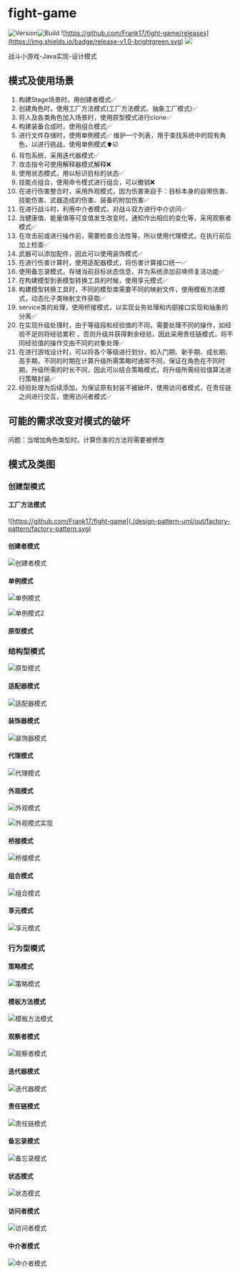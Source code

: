 # fight-game
![Version](https://img.shields.io/badge/version-1.0-brightgreen.svg)![Build](https://img.shields.io/badge/build-passing-brightgreen.svg) ![https://github.com/Frank17/fight-game/releases](https://img.shields.io/badge/release-v1.0-brightgreen.svg) ![](https://img.shields.io/badge/java-^1.5-lightgrey.svg) 

战斗小游戏-Java实现-设计模式

## 模式及使用场景


1. 构建Stage场景时，用创建者模式✅
2. 创建角色时，使用工厂方法模式(工厂方法模式、抽象工厂模式)✅
3. 将人及各类角色加入场景时，使用原型模式进行clone✅
4. 构建装备合成时，使用组合模式✅
5. 进行文件存储时，使用单例模式✅
   维护一个列表，用于查找系统中的现有角色，以进行挑战，使用单例模式⬆️☑️
6. 背包系统，采用迭代器模式✅
7. 攻击指令可使用解释器模式解释❌
8. 使用状态模式，用以标识目标的状态✅
9. 技能点组合，使用命令模式进行组合，可以撤销❌
10. 在进行伤害整合时，采用外观模式，因为伤害来自于：目标本身的自带伤害、技能伤害、武器造成的伤害、装备的附加伤害✅
11. 在进行战斗时，利用中介者模式，对战斗双方进行中介访问✅
12. 当健康值、能量值等可变值发生改变时，通知作出相应的变化等，采用观察者模式✅
13. 在攻击前或进行操作前，需要检查合法性等，所以使用代理模式，在执行前后加上检查✅
14. 武器可以添加配件，因此可以使用装饰模式✅
15. 在进行伤害计算时，使用适配器模式，将伤害计算接口统一✅
16. 使用备忘录模式，存储当前目标状态信息，并为系统添加召唤师复活功能✅
17. 在构建模型到表模型转换工具的时候，使用享元模式✅
18. 构建模型转换工具时，不同的模型类需要不同的映射文件，使用模板方法模式，动态化子类映射文件获取✅
19. service类的处理，使用桥接模式，以实现业务处理和内部接口实现和抽象的分离✅
20. 在实现升级处理时，由于等级段和经验值的不同，需要处理不同的操作，如经验不足则将经验累积 ，否则升级并获得剩余经验，因此采用责任链模式，将不同经验值的操作交由不同的对象处理✅
21. 在进行游戏设计时，可以将各个等级进行划分，如入门期、新手期、成长期、高手期，不同的时期在计算升级所需策略时通常不同，保证在角色在不同时期，升级所需的时长不同，因此可以结合策略模式，将升级所需经验值算法进行策略封装✅
22. 经验处理为后续添加，为保证原有封装不被破坏，使用访问者模式，在责任链之间进行交互，使用访问者模式✅



## 可能的需求改变对模式的破坏

问题：当增加角色类型时，计算伤害的方法将需要被修改

## 模式及类图

### 创建型模式

#### 工厂方法模式

![https://github.com/Frank17/fight-game](./design-pattern-uml/out/factory-pattern/factory-pattern.svg)

#### 创建者模式

![创建者模式](./design-pattern-uml/out/builder-pattern/builder-pattern.svg)

#### 单例模式

![单例模式](./design-pattern-uml/out/singleton-pattern/singleton-pattern-config-file.svg)

![单例模式2](./design-pattern-uml/out/singleton-pattern/singleton-pattern-online-commander.svg)

#### 原型模式

### 结构型模式

![原型模式](./design-pattern-uml/out/prototype-pattern/prototype-pattern.svg)

####  适配器模式

![适配器模式](./design-pattern-uml/out/adapter-pattern/adapter-pattern.svg)

#### 装饰器模式

![装饰器模式](./design-pattern-uml/out/decorator-pattern/decorator-pattern.svg)

#### 代理模式

![代理模式](./design-pattern-uml/out/proxy-pattern/proxy-pattern.svg)

#### 外观模式

![外观模式](./design-pattern-uml/out/facade-pattern/facade-pattern.svg)

![外观模式实现](./design-pattern-uml/out/facade-pattern/facade-pattern-realization.svg)

#### 桥接模式

![桥接模式](./design-pattern-uml/out/bridge-pattern/bridge-pattern.svg)

#### 组合模式

![组合模式](./design-pattern-uml/out/composite-pattern/composite-pattern.svg)

#### 享元模式

![享元模式](./design-pattern-uml/out/flyweight-pattern/flyweight-pattern.svg)

### 行为型模式

#### 策略模式

![策略模式](./design-pattern-uml/out/strategy-pattern/strategy-pattern.svg)

#### 模板方法模式

![模板方法模式](./design-pattern-uml/out/template-method-pattern/template-method-pattern.svg)

#### 观察者模式

![观察者模式](./design-pattern-uml/out/observer-pattern/observer-pattern.svg)

#### 迭代器模式

![迭代器模式](./design-pattern-uml/out/iterator-pattern/iterator-pattern.svg)

#### 责任链模式

![责任链模式](./design-pattern-uml/out/chain-of-responsibility-pattern/chain-of-responsibility-pattern.svg)

#### 备忘录模式

![备忘录模式](./design-pattern-uml/out/memento-pattern/memento-pattern.svg)

#### 状态模式

![状态模式](./design-pattern-uml/out/state-pattern/state-pattern.svg)

#### 访问者模式

![访问者模式](./design-pattern-uml/out/visitor-pattern/visitor-pattern.svg)

#### 中介者模式

![中介者模式](./design-pattern-uml/out/mediator-pattern/mediator-pattern.svg)










